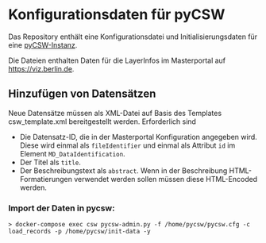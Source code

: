 # Konfigurationsdaten für pyCSW

Das Repository enthält eine Konfigurationsdatei und Initialisierungsdaten für eine [pyCSW-Instanz](https://pycsw.org/).

Die Dateien enthalten Daten für die LayerInfos im Masterportal auf https://viz.berlin.de. 

## Hinzufügen von Datensätzen

Neue Datensätze müssen als XML-Datei auf Basis des Templates csw_template.xml bereitgestellt werden.
Erforderlich sind
* Die Datensatz-ID, die in der Masterportal Konfiguration angegeben wird. Diese wird einmal als ```fileIdentifier``` und einmal als Attribut ```id``` im Element ```MD_DataIdentification```.
* Der Titel als ```title```.
* Der Beschreibungstext als ```abstract```. Wenn in der Beschreibung HTML-Formatierungen verwendet werden sollen müssen diese HTML-Encoded werden.



### Import der Daten in pycsw:
```
> docker-compose exec csw pycsw-admin.py -f /home/pycsw/pycsw.cfg -c load_records -p /home/pycsw/init-data -y
```

